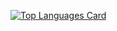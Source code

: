 
[![Top Languages Card](https://github-readme-stats.vercel.app/api/top-langs/?username=reiyayakko&layout=compact&theme=calm&bg_color=20,448,224)](https://github.com/anuraghazra/github-readme-stats)
